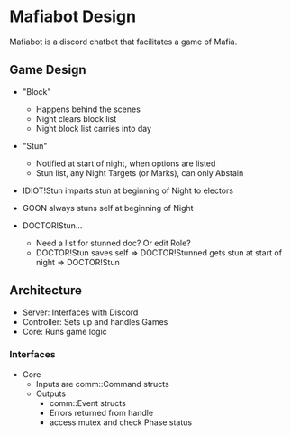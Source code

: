 
# Mafiabot Design

Mafiabot is a discord chatbot that facilitates a game of Mafia.

## Game Design

- "Block"
    - Happens behind the scenes
    - Night clears block list
    - Night block list carries into day
- "Stun"
    - Notified at start of night, when options are listed
    - Stun list, any Night Targets (or Marks), can only Abstain

- IDIOT!Stun imparts stun at beginning of Night to electors
- GOON always stuns self at beginning of Night
- DOCTOR!Stun...
    - Need a list for stunned doc? Or edit Role?
    - DOCTOR!Stun saves self => DOCTOR!Stunned gets stun at start of night => DOCTOR!Stun

## Architecture

- Server: Interfaces with Discord
- Controller: Sets up and handles Games
- Core: Runs game logic

### Interfaces

- Core
    - Inputs are comm::Command structs
    - Outputs
        - comm::Event structs
        - Errors returned from handle
        - access mutex and check Phase status